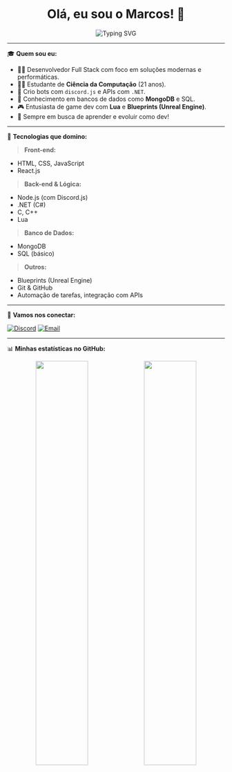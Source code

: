 <h1 align="center">Olá, eu sou o Marcos! 👋</h1>

<p align="center">
  <img src="https://readme-typing-svg.demolab.com?font=Fira+Code&size=22&pause=1000&color=00BFFF&center=true&vCenter=true&width=435&lines=Desenvolvedor+Full+Stack;Entusiasta+em+Tecnologia;Cursando+Ci%C3%AAncia+da+Computa%C3%A7%C3%A3o;Apaixonado+por+codar+e+criar+solu%C3%A7%C3%B5es!" alt="Typing SVG" />
</p>

---

🎓 **Quem sou eu:**

- 👨‍💻 Desenvolvedor Full Stack com foco em soluções modernas e performáticas.
- 🧑‍🎓 Estudante de **Ciência da Computação** (21 anos).
- 🤖 Crio bots com `discord.js` e APIs com `.NET`.
- 💾 Conhecimento em bancos de dados como **MongoDB** e SQL.
- 🎮 Entusiasta de game dev com **Lua** e **Blueprints (Unreal Engine)**.
- 🧠 Sempre em busca de aprender e evoluir como dev!

---

🧠 **Tecnologias que domino:**

> **Front-end:**
- HTML, CSS, JavaScript
- React.js

> **Back-end & Lógica:**
- Node.js (com Discord.js)
- .NET (C#)
- C, C++
- Lua

> **Banco de Dados:**
- MongoDB
- SQL (básico)

> **Outros:**
- Blueprints (Unreal Engine)
- Git & GitHub
- Automação de tarefas, integração com APIs

---

🔗 **Vamos nos conectar:**

[![Discord](https://img.shields.io/badge/Discord-1blysen%230001-5865F2?style=for-the-badge&logo=discord&logoColor=white)](#)
[![Email](https://img.shields.io/badge/Email-marcos.aflyn%40gmail.com-red?style=for-the-badge&logo=gmail&logoColor=white)](mailto:marcos.aflyn@gmail.com)


---

📊 **Minhas estatísticas no GitHub:**

<p align="center">
  <img width="49%" src="https://github-readme-stats.vercel.app/api?username=blysenx&show_icons=true&theme=tokyonight" />
  <img width="49%" src="https://github-readme-streak-stats.herokuapp.com/?user=blysenx&theme=tokyonight" />
</p>
